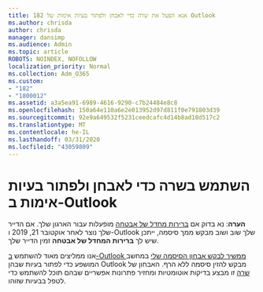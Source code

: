 ```yaml
---
title: 182 אנא הפעל את שרה כדי לאבחן ולפתור בעיות אימות של Outlook
ms.author: chrisda
author: chrisda
manager: dansimp
ms.audience: Admin
ms.topic: article
ROBOTS: NOINDEX, NOFOLLOW
localization_priority: Normal
ms.collection: Adm_O365
ms.custom:
- "182"
- "1800012"
ms.assetid: a3a5ea91-6989-4616-9290-c7b24484e8c8
ms.openlocfilehash: 150a64e110a6e2e013952d97d811f0e791803d39
ms.sourcegitcommit: 92e9a649532f5231ceedcafc4d14b8ad18d517c2
ms.translationtype: MT
ms.contentlocale: he-IL
ms.lasthandoff: 03/31/2020
ms.locfileid: "43059809"
---
```

# <a name="use-sara-to-diagnose-and-resolve-outlook-authentication-issues"></a>השתמש בשרה כדי לאבחן ולפתור בעיות אימות ב-Outlook

**הערה**: נא בדוק אם [ברירות מחדל של אבטחה](http://aka.ms/securitydefaults) מופעלות עבור הארגון שלך. אם הדייר שלך נוצר לאחר אוקטובר 21, 2019 ו-Outlook שלך שוב ושוב מבקש ממך סיסמה, ייתכן שיש לך **ברירות המחדל של אבטחה** זמין הדייר שלך.

אנו ממליצים מאוד להשתמש [ב-Outlook ממשיך לבקש אבחון הסיסמה שלי](https://aka.ms/SaRA-OutlookPwdPrompt-Alchemy) במחשב המושפע כדי לפתור בעיות שבהן Outlook מבקש להזין סיסמה ללא הרף. האבחון של [שרה](https://diagnostics.office.com/#/) זו מבצע בדיקות אוטומטיות ומחזיר פתרונות אפשריים שבהם תוכל להשתמש כדי לטפל בבעיות שזוהו.
